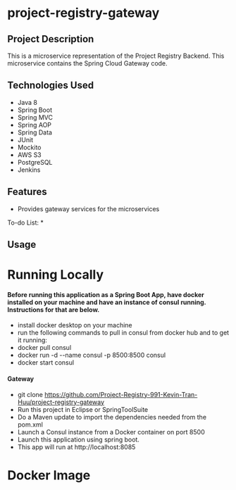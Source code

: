 # project-registry-gateway

## Project Description
This is a microservice representation of the Project Registry Backend. This microservice contains the Spring Cloud Gateway code.

## Technologies Used
* Java 8
* Spring Boot
* Spring MVC
* Spring AOP
* Spring Data
* JUnit
* Mockito
* AWS S3
* PostgreSQL
* Jenkins

## Features
* Provides gateway services for the microservices

To-do List:
* 

## Usage

# Running Locally
#### Before running this application as a Spring Boot App, have docker installed on your machine and have an instance of consul running. Instructions for that are below.
* install docker desktop on your machine
* run the following commands to pull in consul from docker hub and to get it running:
*   docker pull consul
*   docker run -d --name consul -p 8500:8500 consul
*   docker start consul

#### Gateway
* git clone https://github.com/Project-Registry-991-Kevin-Tran-Huu/project-registry-gateway
* Run this project in Eclipse or SpringToolSuite
* Do a Maven update to import the dependencies needed from the pom.xml
* Launch a Consul instance from a Docker container on port 8500
* Launch this application using spring boot.
* This app will run at http://localhost:8085

# Docker Image
